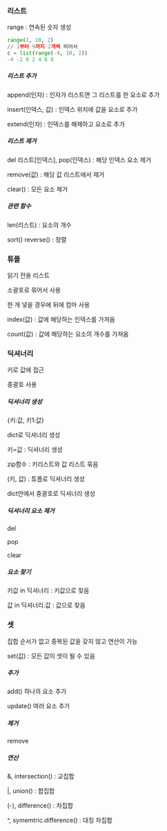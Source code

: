 ### 리스트

range : 연속된 숫자 생성

```python
range(1, 10, 2) 
// 1부터 9까지 2개씩 띄어서
c = list(range(-4, 10, 2))
-4 -2 0 2 4 6 8
```

##### 리스트 추가

append(인자) : 인자가 리스트면 그 리스트를 한 요소로 추가

insert(인덱스, 값) : 인덱스 위치에 값을 요소로 추가

extend(인자) : 인덱스를 해제하고 요소로 추가

##### 리스트 제거

del 리스트[인덱스], pop(인덱스) : 해당 인덱스 요소 제거

remove(값) : 해당 값 리스트에서 제거

clear() : 모든 요소 제거

##### 관련 함수

len(리스트) : 요소의 개수

sort() reverse() : 정렬

### 튜플

읽기 전용 리스트

소괄호로 묶어서 사용

한 개 넣을 경우에 뒤에 컴마 사용

index(값) : 값에 해당하는 인덱스를 가져옴

count(값) : 값에 해당하는 요소의 개수를 가져옴



### 딕셔너리

키로 값에 접근

중괄호 사용 

##### 딕셔너리 생성

{키:값, 키1:값}

dict로 딕셔너리 생성

키=값 : 딕셔너리 생성

zip함수 : 키리스트와 값 리스트 묶음

(키, 값) : 튜플로 딕셔너리 생성

dict안에서 중괄호로 딕셔너리 생성

##### 딕셔너리 요소 제거

del

pop

clear

##### 요소 찾기

키값 in 딕셔너리 : 키값으로 찾음

값 in 딕셔너리.값 : 값으로 찾음



### 셋

집합 순서가 없고 중복된 값을 갖지 않고 연산이 가능

set(값) : 모든 값이 셋이 될 수 있음

##### 추가

add() 하나의 요소 추가

update() 여러 요소 추가

##### 제거

remove

##### 연산

&, intersection() : 교집합

|, union() : 합집합

(-), difference() : 차집합

^, symemtric.difference() : 대칭 차집합

